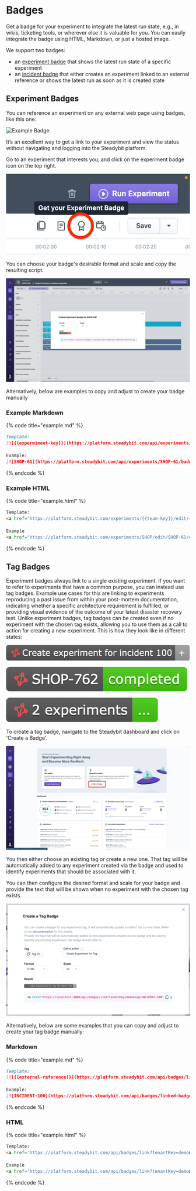 # Badges
Get a badge for your experiment to integrate the latest run state, e.g., in wikis, ticketing tools, or wherever else it is valuable for you. You can easily integrate the badge using HTML, Markdown, or just a hosted image.

We support two badges:

- an [experiment badge](#experiment-badges) that shows the latest run state of a specific experiment
- an [incident badge](#badges-linked-to-external-references) that either creates an experiment linked to an external reference or shows the latest run as soon as it is created state

## Experiment Badges

You can reference an experiment on any external web page using badges, like this one:

![Example Badge](https://platform.steadybit.com/api/experiments/SHOP-61/badge.svg?tenantKey=demo)

It’s an excellent way to get a link to your experiment and view the status without navigating and logging into the Steadybit platform.

Go to an experiment that interests you, and click on the experiment badge icon on the top right.

![Steadybit Experiment Editor - Create Experiment Badge](experiment-badge-1.png)

You can choose your badge's desirable format and scale and copy the resulting script.

![Steadybit Experiment Editor - Configure Experiment Badge](experiment-badge-2.png)

Alternatively, below are examples to copy and adjust to create your badge manually

### Example Markdown

{% code title="example.md" %}
```markdown
Template:
[![{{expermiment-key}}](https://platform.steadybit.com/api/experiments/{{experiment-key}}/badge.svg?tenantKey={{tenant-key}})](https://platform.steadybit.com/experiments/{{team-key}}/edit/{{experiment-key}}/executions/?tenant={{tenant-key}}~)

Example:
[![SHOP-61](https://platform.steadybit.com/api/experiments/SHOP-61/badge.svg?tenantKey=demo)](https://platform.steadybit.com/experiments/SHOP/edit/SHOP-61/executions/?tenant=demo~)
```
{% endcode %}

### Example HTML

{% code title="example.html" %}
```html
Template: 
<a href="https://platform.steadybit.com/experiments/{{team-key}}/edit/{{experiment-key}}/executions/?tenant={{tenant-key}}~" rel="nofollow"><img alt="{{experiment-key}}" src="https://platform.steadybit.com/api/experiments/{{experiment-key}}/badge.svg?tenantKey={{tenant-key}}" style="max-width: 100%;"></a>

Example
<a href="https://platform.steadybit.com/experiments/SHOP/edit/SHOP-61/executions/?tenant=demo~" rel="nofollow"><img alt="SHOP-61" src="https://platform.steadybit.com/api/experiments/SHOP-61/badge.svg?tenantKey=demo" style="max-width: 100%;"></a>
```
{% endcode %}

## Tag Badges

Experiment badges always link to a single existing experiment.
If you want to refer to experiments that have a common purpose, you can instead use tag badges.
Example use cases for this are linking to experiments reproducing a past issue from within your post-mortem documentation, indicating whether a specific architecture requirement is fulfilled, or providing visual evidence of the outcome of your latest disaster recovery test.
Unlike experiment badges, tag badges can be created even if no experiment with the chosen tag exists, allowing you to use them as a call to action for creating a new experiment.
This is how they look like in different states:

![Tag badge when no experiment with the chosen tag exists](bade-example-create.png)

![Tag badge when a single experiment with the chosen tag exists](badge-example-1.png)

![Tag badge when multiple experiments with the chosen tag exist](badge-example-2.png)

To create a tag badge, navigate to the Steadybit dashboard and click on 'Create a Badge'.

![Steadybit Dashboard - Create a Badge](tag-badge-1.png)

You then either choose an existing tag or create a new one.
That tag will be automatically added to any experiment created via the badge and used to identify experiments that should be associated with it.

You can then configure the desired format and scale for your badge and provide the text that will be shown when no experiment with the chosen tag exists.

![Steadybit Dashboard - Create a Tag Badge](tag-badge-2.png)

Alternatively, below are some examples that you can copy and adjust to create your tag badge manually:

### Markdown

{% code title="example.md" %}
```markdown
Template:
[![{{external-reference}}](https://platform.steadybit.com/api/badges/linked-badge.svg?tenantKey=demo&tag={{tag}})](https://platform.steadybit.com/api/badges/link?tenantKey=demo&tag={{tag}})

Example:
[![INCIDENT-100](https://platform.steadybit.com/api/badges/linked-badge.svg?tenantKey=demo&tag=INCIDENT-100&createCaption=Create%20experiment%20for%20incident%20100)](https://platform.steadybit.com/api/badges/link?tenantKey=demo&tag=INCIDENT-100)
```
{% endcode %}

### HTML

{% code title="example.html" %}
```html
Template: 
<a href='https://platform.steadybit.com/api/badges/link?tenantKey=demo&tag={{tag}}' target='_blank'><img alt="{{external-reference}}" src='https://platform.steadybit.com/api/badges/linked-badge.svg?tenantKey=demo&tag={{tag}}'></a>

Example
<a href='https://platform.steadybit.com/api/badges/link?tenantKey=demo&tag=INCIDENT-100' target='_blank'><img alt="INCIDENT-100" src='https://platform.steadybit.com/api/badges/linked-badge.svg?tenantKey=demo&tag=INCIDENT-100&createCaption=Create%20experiment%20for%20incident%20100'></a>
```
{% endcode %}
